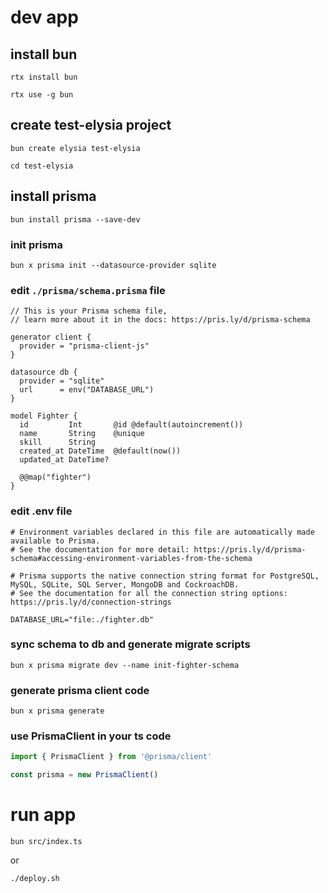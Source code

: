 # dev app

## install bun
```shell
rtx install bun

rtx use -g bun
```

## create test-elysia project
```shell
bun create elysia test-elysia

cd test-elysia
```

## install prisma
```shell
bun install prisma --save-dev 
```

### init prisma

```shell
bun x prisma init --datasource-provider sqlite
```

### edit `./prisma/schema.prisma` file

```prisma
// This is your Prisma schema file,
// learn more about it in the docs: https://pris.ly/d/prisma-schema

generator client {
  provider = "prisma-client-js"
}

datasource db {
  provider = "sqlite"
  url      = env("DATABASE_URL")
}

model Fighter {
  id         Int       @id @default(autoincrement())
  name       String    @unique
  skill      String
  created_at DateTime  @default(now())
  updated_at DateTime?

  @@map("fighter")
}
```

### edit .env file

```env
# Environment variables declared in this file are automatically made available to Prisma.
# See the documentation for more detail: https://pris.ly/d/prisma-schema#accessing-environment-variables-from-the-schema

# Prisma supports the native connection string format for PostgreSQL, MySQL, SQLite, SQL Server, MongoDB and CockroachDB.
# See the documentation for all the connection string options: https://pris.ly/d/connection-strings

DATABASE_URL="file:./fighter.db"
```

### sync schema to db and generate migrate scripts

```shell
bun x prisma migrate dev --name init-fighter-schema
```


### generate prisma client code

```shell
bun x prisma generate
```

### use PrismaClient in your ts code
```typescript
import { PrismaClient } from '@prisma/client'

const prisma = new PrismaClient()
```


# run app

```shell
bun src/index.ts
```
or

```shell
./deploy.sh
```
